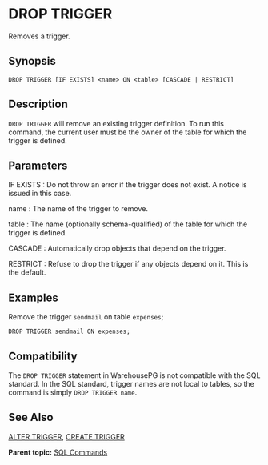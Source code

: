 # DROP TRIGGER 

Removes a trigger.

## <a id="section2"></a>Synopsis 

``` {#sql_command_synopsis}
DROP TRIGGER [IF EXISTS] <name> ON <table> [CASCADE | RESTRICT]
```

## <a id="section3"></a>Description 

`DROP TRIGGER` will remove an existing trigger definition. To run this command, the current user must be the owner of the table for which the trigger is defined.

## <a id="section4"></a>Parameters 

IF EXISTS
:   Do not throw an error if the trigger does not exist. A notice is issued in this case.

name
:   The name of the trigger to remove.

table
:   The name \(optionally schema-qualified\) of the table for which the trigger is defined.

CASCADE
:   Automatically drop objects that depend on the trigger.

RESTRICT
:   Refuse to drop the trigger if any objects depend on it. This is the default.

## <a id="section5"></a>Examples 

Remove the trigger `sendmail` on table `expenses`;

```
DROP TRIGGER sendmail ON expenses;
```

## <a id="section6"></a>Compatibility 

The `DROP TRIGGER` statement in WarehousePG is not compatible with the SQL standard. In the SQL standard, trigger names are not local to tables, so the command is simply `DROP TRIGGER name`.

## <a id="section7"></a>See Also 

[ALTER TRIGGER](ALTER_TRIGGER.html), [CREATE TRIGGER](CREATE_TRIGGER.html)

**Parent topic:** [SQL Commands](../sql_commands/sql_ref.html)

